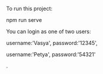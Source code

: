 To run this project:

   npm run serve

You can login as one of two users:

username:'Vasya',
password:'12345',

username:'Petya',
password:'54321'

.

